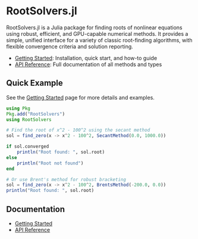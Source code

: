 # RootSolvers.jl

RootSolvers.jl is a Julia package for finding roots of nonlinear equations using robust, efficient, and GPU-capable numerical methods. It provides a simple, unified interface for a variety of classic root-finding algorithms, with flexible convergence criteria and solution reporting.

- [Getting Started](GettingStarted.md): Installation, quick start, and how-to guide
- [API Reference](API.md): Full documentation of all methods and types

## Quick Example
See the [Getting Started](GettingStarted.md) page for more details and examples.

```julia
using Pkg
Pkg.add("RootSolvers")
using RootSolvers

# Find the root of x^2 - 100^2 using the secant method
sol = find_zero(x -> x^2 - 100^2, SecantMethod(0.0, 1000.0))

if sol.converged
    println("Root found: ", sol.root)
else
    println("Root not found")
end

# Or use Brent's method for robust bracketing
sol = find_zero(x -> x^2 - 100^2, BrentsMethod(-200.0, 0.0))
println("Root found: ", sol.root)
```

## Documentation
- [Getting Started](GettingStarted.md)
- [API Reference](API.md)
